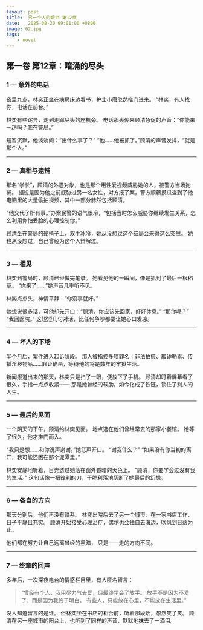 ```yaml
---
layout: post
title:  另一个人的眼泪-第12章
date:   2025-08-20 09:01:00 +0800
image: 02.jpg
tags: 
    - novel
---
```


## **第一卷 第12章：暗涌的尽头**

### 1 — 意外的电话

夜里九点，林奕正坐在病房床边看书，护士小唐忽然推门进来。
“林奕，有人找你，电话在前台。”

林奕有些诧异，走到走廊尽头的座机旁。
电话那头传来顾清急促的声音：“你能来一趟吗？我在警局。”

短暂沉默，他淡淡问：“出什么事了？”
“他……他被抓了。”顾清的声音发抖，“就是那个人。”

---

### 2 — 真相与逮捕

那名“学长”，顾清的外遇对象，也是那个用性爱视频威胁她的人，被警方当场拘捕。
据说是因为他之前威胁过另一名女性，对方报了案，警方顺藤摸瓜查到了他电脑里的大量偷拍视频，其中一部分赫然包括顾清。

“他交代了所有事。”办案民警的语气很冷，“包括当时怎么威胁你继续发生关系，怎么利用你怕丢脸的心理控制你。”

顾清坐在警局的硬椅子上，双手冰冷，她从没想过这个结局会来得这么突然。
她也从没想过，自己曾经为这个人辩解过。

---

### 3 — 相见

林奕到警局时，顾清已经做完笔录。
她看见他的一瞬间，像是抓到了最后一根稻草。
“你来了……”她声音几乎听不见。

林奕点点头，神情平静：“你没事就好。”

她想说很多话，可他却先开口：“顾清，你应该先回家，好好休息。”
“那你呢？”
“我回医院。”
这短短几句对话，比任何争吵都要让她心口发凉。

---

### 4 — 坏人的下场

半个月后，案件进入起诉阶段。
那人被指控多项罪名：非法拍摄、敲诈勒索、传播淫秽物品……罪证确凿，等待他的将是数年的牢狱生活。

新闻报道出来的那天，林奕只是扫了一眼，便放下了手机。
顾清却盯着屏幕看了很久，手指一点点收紧——
那是她曾经的软肋，如今化成了铁链，锁住了别人的人生。

---

### 5 — 最后的见面

一个阴天的下午，顾清约林奕见面。
地点选在他们曾经常去的那家小餐馆。
她等了很久，他才推门而入。

“我只是想……和你说声谢谢。”她低声开口。
“谢我什么？”
“如果没有你当初的离开，我可能还困在那个泥潭里。”

林奕安静地听着，目光透过她落在窗外昏暗的天色上。
“顾清，你要学会过没有我的生活。”
这句话像一把锋利的刀，干脆利落地切断了她最后的幻想。

---

### 6 — 各自的方向

那天分别后，他们再没有联系。
林奕出院后去了另一个城市，在一家书店工作，日子平静且充实。
顾清开始接受心理治疗，偶尔也会独自去海边，吹风到日落为止。

他们都在努力让自己远离曾经的黑暗，
只是——走的方向不同。

---

### 7 — 终章的回声

多年后，一次深夜电台的情感栏目里，有人匿名留言：

> “曾经有个人，我用尽力气去爱，但最终学会了放手。
> 放手不是因为不爱了，而是因为我终于明白，
> 有些人，只能放在心里，不能放在生活里。”

没人知道留言的是谁。
但林奕坐在书店的柜台前，听着那段话，忽然笑了笑。
顾清在另一座城市的阳台上，也听到了同样的声音，默默地抹去了一滴泪。

<THE END>